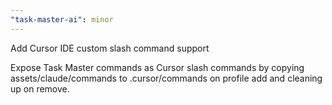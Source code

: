 ```yaml
---
"task-master-ai": minor
---
```


Add Cursor IDE custom slash command support

Expose Task Master commands as Cursor slash commands by copying assets/claude/commands to .cursor/commands on profile add and cleaning up on remove.
